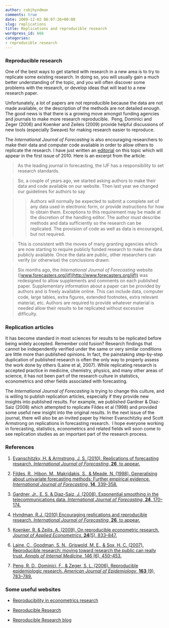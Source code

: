 ```yaml
---
author: robjhyndman
comments: true
date: 2009-12-02 06:07:26+00:00
slug: replications
title: Replications and reproducible research
wordpress_id: 666
categories:
- reproducible research
---
```


### Reproducible research



One of the best ways to get started with research in a new area is to try to replicate some existing research. In doing so, you will usually gain a much better understanding of the topic, and you will often discover some problems with the research, or develop ideas that will lead to a new research paper.

Unfortunately, a lot of papers are not reproducible because the data are not made available, or the description of the methods are not detailed enough. The good news is that there is a growing move amongst funding agencies and journals to make more research reproducible.  Peng, Dominici and Zeger (2006) and Koenker and Zeileis (2009) provide helpful discussions of new tools (especially Sweave) for making research easier to reproduce.

The _International Journal of Forecasting_ is also encouraging researchers to make their data and computer code available in order to allow others to replicate the research. I have just written an [editorial](/publications/replication) on this topic which will appear in the first issue of 2010. Here is an excerpt from the article:


>As the leading journal in forecasting, the IJF has a responsibility to set research standards.

>So, a couple of years ago, we started asking authors to make their data and code available on our website. Then last year we changed our guidelines for authors to say

>>Authors will normally be expected to submit a complete set of any data used in electronic form, or provide instructions for how to obtain them. Exceptions to this requirement may be made at the discretion of the handling editor. The author must describe methods and data sufﬁciently so the research can be replicated. The
provision of code as well as data is encouraged, but not required.

>This is consistent with the moves of many granting agencies which are now starting to require publicly funded research to make the data publicly available. Once the data are public, other researchers can verify (or otherwise) the conclusions drawn.

>Six months ago, the _International Journal of Forecasting_ website ([www.forecasters.org/ijf](http://www.forecasters.org/ijf)) was redesigned to allow supplements and comments on each published paper. Supplementary information about a paper can be provided by authors and is freely available online. This can include data, computer code, large tables, extra ﬁgures, extended footnotes, extra relevant material, etc. Authors are required to provide whatever material is needed allow their results to be replicated without excessive difﬁculty.





### Replication articles



It has become standard in most sciences for results to be replicated before being widely accepted. Remember cold fusion? Research findings that cannot be independently verified under the same or very similar conditions are little more than published opinions. In fact, the painstaking step-by-step duplication of published research is often the only way to properly assess the work done by others (Laine et al, 2007). While replicating research is accepted practice in medicine, chemistry, physics, and many other areas of science, it has not been part of the research culture in statistics, econometrics and other fields associated with forecasting.

The _International Journal of Forecasting_ is trying to change this culture, and is willing to publish replication articles, especially if they provide new insights into published results. For example, we published Gardner & Diaz-Saiz (2008) which attempted to replicate Fildes et al (1998) and provided some useful new insight into the original results. In the next issue of the journal, there will also be an invited paper by Heiner Evanschitzky and Scott Armstrong on replications in forecasting research.  I hope everyone working in forecasting, statistics, econometrics and related fields will soon come to see replication studies as an important part of the research process.



### References







  1. [Evanschitzky, H. & Armstrong, J. S. (2010). Replications of forecasting research. _International Journal of Forecasting_, **26**, to appear.](http://dx.doi.org/10.1016/j.ijforecast.2009.09.003)


  2. [Fildes, R., Hibon, M., Makridakis, S., & Meade, N. (1998). Generalising about univariate forecasting methods: Further empirical evidence. _International Journal of Forecasting_, **14**, 339–358.](http://dx.doi.org/10.1016/S0169-2070(98)00009-0)


  3. [Gardner, Jr., E. S. & Diaz-Saiz, J. (2008). Exponential smoothing in the telecommunications data. _International Journal of Forecasting_, **24**, 170–174.](http://dx.doi.org/10.1016/j.ijforecast.2007.05.002)


  4. [Hyndman, R.J. (2010) Encouraging replications and reproducible research. _International Journal of Forecasting_, **26**, to appear.](/publications/replication)


  5. [Koenker, R. & Zeilis, A. (2009). On reproducible econometric research. _Journal of Applied Econometrics_, **24**(5), 833–847.](http://dx.doi.org/10.1002/jae.1083)


  6. [Laine, C., Goodman, S. N., Griswold, M. E., & Sox, H. C. (2007). Reproducible research: moving toward research the public can really trust. _Annals of Internal Medicine_, 146 (6), 450–453.](http://www.annals.org/content/146/6/450)


  7. [Peng, R. D., Dominici, F., & Zeger, S. L. (2006). Reproducible epidemiologic research. _American Journal of Epidemiology_, **163** (9), 783–789.](http://dx.doi.org/10.1093/aje/kwj093)





### Some useful websites







  * [Reproducibility in econometrics research](http://www.econ.uiuc.edu/~roger/repro.html)


  * [Reproducible Research](http://reproducibleresearch.net)


  * [Reproducible Research blog](http://www.reproducibleresearch.net/blog/)


